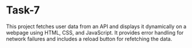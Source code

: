 # Task-7
This project fetches user data from an API and displays it dynamically on a webpage using HTML, CSS, and JavaScript. It provides error handling for network failures and includes a reload button for refetching the data.
